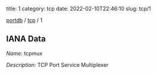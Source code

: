 title: 1
category: tcp
date: 2022-02-10T22:46:10
slug: tcp/1

[portdb](/) / [tcp](/category/tcp.html) / 1


## IANA Data

_Name:_ tcpmux

_Description:_ TCP Port Service Multiplexer

